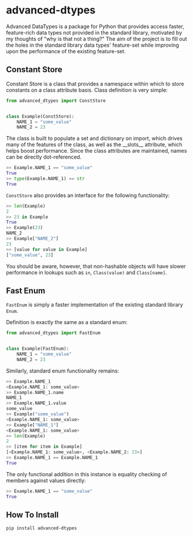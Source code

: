 # advanced-dtypes
Advanced DataTypes is a package for Python that provides access faster, feature-rich data types not provided in the standard library, motivated by my thoughts of "why is that not a thing?"
The aim of the project is to fill out the holes in the standard library data types' feature-set while improving upon the performance of the existing feature-set.

## Constant Store
Constant Store is a class that provides a namespace within which to store constants on a class attribute basis. Class definition is very simple:
```py
from advanced_dtypes import ConstStore


class Example(ConstStore):
    NAME_1 = "some_value"
    NAME_2 = 23
```

The class is built to populate a set and dictionary on import, which drives many of the features of the class, as well as the \_\_slots\_\_ attribute, which helps boost performance.
Since the class attributes are maintained, names can be directly dot-referenced.
```py
>> Example.NAME_1 == "some_value"
True
>> type(Example.NAME_1) == str
True
```

`ConstStore` also provides an interface for the following functionality:
```py
>> len(Example)
2
>> 23 in Example
True
>> Example(23)
NAME_2
>> Example["NAME_2"]
23
>> [value for value in Example]
["some_value", 23]
```

You should be aware, however, that non-hashable objects will have slower performance in lookups such as `in`, `Class(value)` and `Class[name]`.


## Fast Enum
`FastEnum` is simply a faster implementation of the existing standard library `Enum`.

Definition is exactly the same as a standard enum:
```py
from advanced_dtypes import FastEnum


class Example(FastEnum):
    NAME_1 = "some_value"
    NAME_2 = 23
```

Similarly, standard enum functionality remains:
```py
>> Example.NAME_1
<Example.NAME_1: some_value>
>> Example.NAME_1.name
NAME_1
>> Example.NAME_1.value
some_value
>> Example("some_value")
<Example.NAME_1: some_value>
>> Example["NAME_1"]
<Example.NAME_1: some_value>
>> len(Example)
2
>> [item for item in Example]
[<Example.NAME_1: some_value>, <Example.NAME_2: 23>]
>> Example.NAME_1 == Example.NAME_1
True
```

The only functional addition in this instance is equality checking of members against values directly:
```py
>> Example.NAME_1 == "some_value"
True
```


## How To Install
```sh
pip install advanced-dtypes
```
